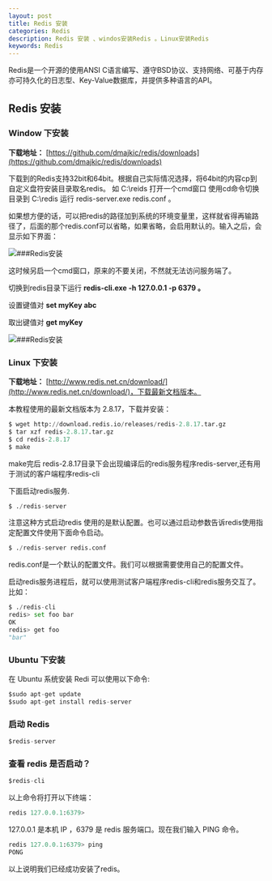 ```yaml
---
layout: post
title: Redis 安装 
categories: Redis
description: Redis 安装 、windos安装Redis 。Linux安装Redis
keywords: Redis
---
```


Redis是一个开源的使用ANSI C语言编写、遵守BSD协议、支持网络、可基于内存亦可持久化的日志型、Key-Value数据库，并提供多种语言的API。
<!--more-->
## Redis 安装

###  Window 下安装

**下载地址：**   [https://github.com/dmajkic/redis/downloads](https://github.com/dmajkic/redis/downloads)

下载到的Redis支持32bit和64bit。根据自己实际情况选择，将64bit的内容cp到自定义盘符安装目录取名redis。 如 C:\reids
打开一个cmd窗口 使用cd命令切换目录到 C:\redis 运行 redis-server.exe redis.conf 。

如果想方便的话，可以把redis的路径加到系统的环境变量里，这样就省得再输路径了，后面的那个redis.conf可以省略，如果省略，会启用默认的。输入之后，会显示如下界面：

![###Redis安装](http://7xsod9.com1.z0.glb.clouddn.com/redis-win.jpg)

这时候另启一个cmd窗口，原来的不要关闭，不然就无法访问服务端了。

切换到redis目录下运行 **redis-cli.exe -h 127.0.0.1 -p 6379 。**

设置键值对 **set myKey abc**

取出键值对 **get myKey**

![###Redis安装](http://7xsod9.com1.z0.glb.clouddn.com/redis-win2.jpg)

### Linux 下安装

**下载地址：** [http://www.redis.net.cn/download/](http://www.redis.net.cn/download/)，下载最新文档版本。

本教程使用的最新文档版本为 2.8.17，下载并安装：

```python
$ wget http://download.redis.io/releases/redis-2.8.17.tar.gz
$ tar xzf redis-2.8.17.tar.gz
$ cd redis-2.8.17
$ make
```

make完后 redis-2.8.17目录下会出现编译后的redis服务程序redis-server,还有用于测试的客户端程序redis-cli

下面启动redis服务.

```python
$ ./redis-server
```

注意这种方式启动redis 使用的是默认配置。也可以通过启动参数告诉redis使用指定配置文件使用下面命令启动。

```python
$ ./redis-server redis.conf
```

redis.conf是一个默认的配置文件。我们可以根据需要使用自己的配置文件。

启动redis服务进程后，就可以使用测试客户端程序redis-cli和redis服务交互了。 比如：

```python
$ ./redis-cli
redis> set foo bar
OK
redis> get foo
"bar"
```

### Ubuntu 下安装

在 Ubuntu 系统安装 Redi 可以使用以下命令:

```python
$sudo apt-get update
$sudo apt-get install redis-server
```

### 启动 Redis

```python
$redis-server
```

### 查看 redis 是否启动？

```python
$redis-cli
```

以上命令将打开以下终端：

```python
redis 127.0.0.1:6379>
```

127.0.0.1 是本机 IP ，6379 是 redis 服务端口。现在我们输入 PING 命令。

```python
redis 127.0.0.1:6379> ping
PONG
```

以上说明我们已经成功安装了redis。
